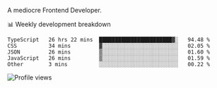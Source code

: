 A mediocre Frontend Developer.

📊 Weekly development breakdown
<!--START_SECTION:waka-->

```text
TypeScript   26 hrs 22 mins  ███████████████████████▓░   94.48 %
CSS          34 mins         ▓░░░░░░░░░░░░░░░░░░░░░░░░   02.05 %
JSON         26 mins         ▒░░░░░░░░░░░░░░░░░░░░░░░░   01.60 %
JavaScript   26 mins         ▒░░░░░░░░░░░░░░░░░░░░░░░░   01.59 %
Other        3 mins          ░░░░░░░░░░░░░░░░░░░░░░░░░   00.22 %
```

<!--END_SECTION:waka-->

<img src="https://gpvc.arturio.dev/iqbalfasri" alt="Profile views"/>
